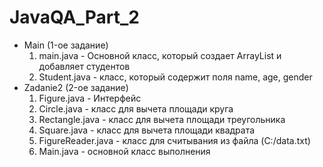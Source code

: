 # JavaQA_Part_2

- Main (1-ое задание)
  1) main.java - Основной класс, который создает ArrayList и добавляет студентов
  2) Student.java - класс, который содержит поля name, age, gender
- Zadanie2 (2-ое задание)
  1) Figure.java - Интерфейс
  2) Сircle.java - класс для вычета площади круга
  3) Rectangle.java - класс для вычета площади треугольника
  4) Square.java - класс для вычета площади квадрата
  5) FigureReader.java - класс для считывания из файла (C:/data.txt)
  6) Main.java - основной класс выполнения

